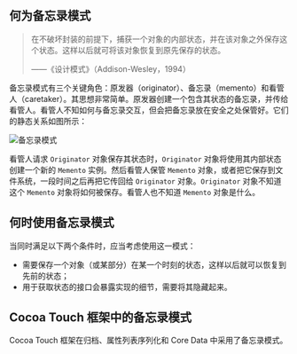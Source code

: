 ## 何为备忘录模式

> 在不破坏封装的前提下，捕获一个对象的内部状态，并在该对象之外保存这个状态。这样以后就可将该对象恢复到原先保存的状态。
>
> ——《设计模式》（Addison-Wesley，1994）

备忘录模式有三个关键角色：原发器（originator）、备忘录（memento）和看管人（caretaker）。其思想非常简单。原发器创建一个包含其状态的备忘录，并传给看管人。看管人不知如何与备忘录交互，但会把备忘录放在安全之处保管好。它们的静态关系如图所示：

![备忘录模式](https://blog-andy0570-1256077835.cos.ap-shanghai.myqcloud.com/site_Images/033134.png)

看管人请求 `Originator` 对象保存其状态时，`Originator` 对象将使用其内部状态创建一个新的 `Memento` 实例。然后看管人保管 `Memento` 对象，或者把它保存到文件系统，一段时间之后再把它传回给 `Originator` 对象。`Originator` 对象不知道这个 `Memento` 对象将如何被保存。看管人也不知道 `Memento` 对象是什么。



## 何时使用备忘录模式

当同时满足以下两个条件时，应当考虑使用这一模式：

* 需要保存一个对象（或某部分）在某一个时刻的状态，这样以后就可以恢复到先前的状态；
* 用于获取状态的接口会暴露实现的细节，需要将其隐藏起来。



## Cocoa Touch 框架中的备忘录模式

Cocoa Touch 框架在归档、属性列表序列化和 Core Data 中采用了备忘录模式。

